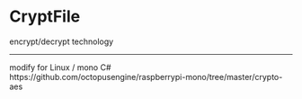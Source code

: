 # CryptFile
encrypt/decrypt technology
<hr>
modify for Linux / mono C#<br>
https://github.com/octopusengine/raspberrypi-mono/tree/master/crypto-aes


